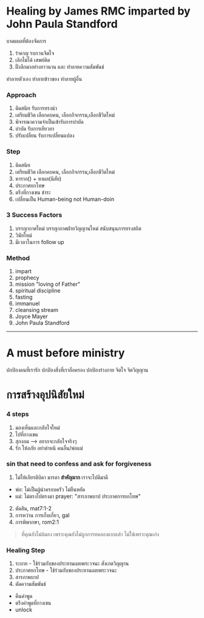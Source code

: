 # Healing by James RMC imparted by John Paula Standford

บาดแผลที่ต้องจัดการ
1. รำคาญ รบกวนจิตใจ
2. เลิกไม่ได้ เสพย์ติด
3. ฝั่งลึกมาอย่างยาวนาน และ ทำลายความสัมพันธ์

ทำลายตัวเอง
ทำลายข้าวของ
ทำลายผู้อื่น

### Approach
1. ติดสนิท รับการทรงนำ
2. เตรียมชีวิต เลือกคบคน, เลือกกิจกรรม,เลือกชีวิตใหม่ 
3. พิจารณาความจำเป็นเข้ารับการบำบัด 
4. บำบัด รับการเยียวยา
5. ปรับเปลี่ยน รับการเปลี่ยนแปลง

### Step
1. ติดสนิท
2. เตรียมชีวิต เลือกคบคน, เลือกกิจกรรม,เลือกชีวิตใหม่ 
3. หาราก() + หาผล(นิสัย)
4. ประกาศยกโทษ
5. ตรึงที่กางเขน ชำระ
6. เปลี่ยนเป็น Human-being not Human-doin

### 3 Success Factors 
1. บรรญากาศใหม่ บรรญากาศฝ่ายวิญญานใหม่ สนับสนุนการทรงสถิต
2. วินัยใหม่
3. มีเวลาในการ follow up


### Method
1. impart
2. prophecy 
3. mission "loving of Father"
4. spiritual discipline
5. fasting
6. immanuel
7. cleansing stream
8. Joyce Mayer 
9. John Paula Standford

---
# A must before ministry
ปกป้องคนที่เรารัก
ปกป้องสิ่งที่เราถือครอง
ปกป้องร่างกาย จิตใจ จิตวิญญาน

# การสร้างอุปนิสัยใหม่

### 4 steps 
1. มองเห็นและกลับใจใหม่ 
2. ไปที่กางเขน
3. สุกงอม --> อยากจะกลับใจจริงๆ 
4. รัก ให้อภัย อย่าตำหนิ คนอื่น/พ่อแม่


### sin that need to confess and ask for forgiveness
1. ไม่ให้เกียรติบิดา มารดา **สำคัญมาก** เราจะไปดีมาดี 

- พ่อ: ไม่เป็นผู้นำครอบครัว ไม่ยืนหยัด 
- แม่: ไม่ตรงไปตรงมา
prayer: "สารภาพบาป ประกาศการยกโทษ"

2. ตัดสิน, mat7:1-2
3. การหว่าน การเก็บเกี่ยว, gal
4. การพิพากษา, rom2:1

> ที่คุณยังไม่ล้มลง เพราะคุณยังไม่ถูกการทดลองแบบเค้า ไม่ใช่เพราะคุณเก่ง

### Healing Step 
1. ระบาย - ใช้ร่วมกับของประทานเผยพระวจนะ สังเกตวิญญาน
2. ประกาศยกโทษ - ใช้ร่วมกับของประทานเผยพระวจนะ 
3. สารภาพบาป 
4. ตัดความสัมพันธ์
- คืนคำพูด
- ตรึงคำพูดที่กางเขน
- unlock 


